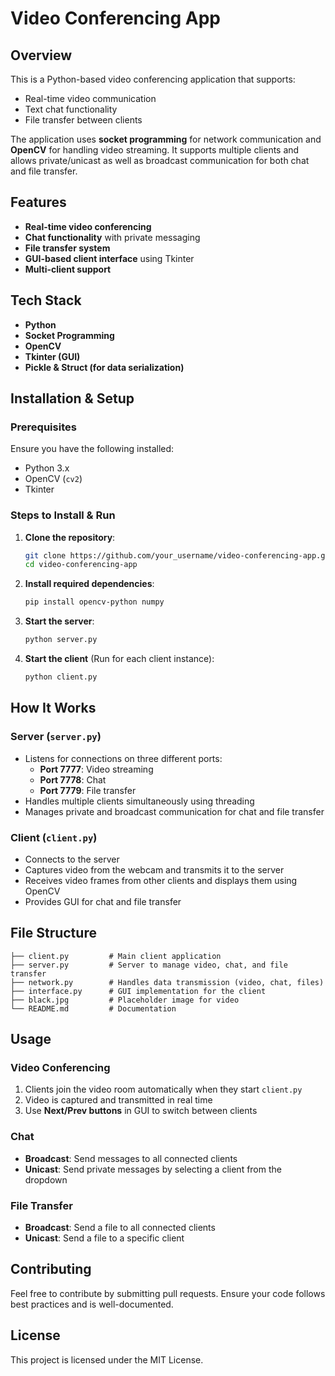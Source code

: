 # Video Conferencing App

## Overview
This is a Python-based video conferencing application that supports:
- Real-time video communication
- Text chat functionality
- File transfer between clients

The application uses **socket programming** for network communication and **OpenCV** for handling video streaming. It supports multiple clients and allows private/unicast as well as broadcast communication for both chat and file transfer.

## Features
- **Real-time video conferencing**
- **Chat functionality** with private messaging
- **File transfer system**
- **GUI-based client interface** using Tkinter
- **Multi-client support**

## Tech Stack
- **Python**
- **Socket Programming**
- **OpenCV**
- **Tkinter (GUI)**
- **Pickle & Struct (for data serialization)**

## Installation & Setup

### Prerequisites
Ensure you have the following installed:
- Python 3.x
- OpenCV (`cv2`)
- Tkinter

### Steps to Install & Run
1. **Clone the repository**:
   ```bash
   git clone https://github.com/your_username/video-conferencing-app.git
   cd video-conferencing-app
   ```
2. **Install required dependencies**:
   ```bash
   pip install opencv-python numpy
   ```
3. **Start the server**:
   ```bash
   python server.py
   ```
4. **Start the client** (Run for each client instance):
   ```bash
   python client.py
   ```

## How It Works
### Server (`server.py`)
- Listens for connections on three different ports:
  - **Port 7777**: Video streaming
  - **Port 7778**: Chat
  - **Port 7779**: File transfer
- Handles multiple clients simultaneously using threading
- Manages private and broadcast communication for chat and file transfer

### Client (`client.py`)
- Connects to the server
- Captures video from the webcam and transmits it to the server
- Receives video frames from other clients and displays them using OpenCV
- Provides GUI for chat and file transfer

## File Structure
```
├── client.py         # Main client application
├── server.py         # Server to manage video, chat, and file transfer
├── network.py        # Handles data transmission (video, chat, files)
├── interface.py      # GUI implementation for the client
├── black.jpg         # Placeholder image for video
└── README.md         # Documentation
```

## Usage
### Video Conferencing
1. Clients join the video room automatically when they start `client.py`
2. Video is captured and transmitted in real time
3. Use **Next/Prev buttons** in GUI to switch between clients

### Chat
- **Broadcast**: Send messages to all connected clients
- **Unicast**: Send private messages by selecting a client from the dropdown

### File Transfer
- **Broadcast**: Send a file to all connected clients
- **Unicast**: Send a file to a specific client

## Contributing
Feel free to contribute by submitting pull requests. Ensure your code follows best practices and is well-documented.

## License
This project is licensed under the MIT License.


